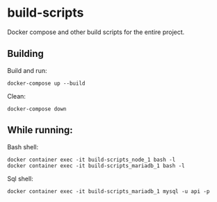 # build-scripts
Docker compose and other build scripts for the entire project.

## Building
Build and run:
```
docker-compose up --build
```
Clean:
```
docker-compose down
```
## While running:
Bash shell:
```
docker container exec -it build-scripts_node_1 bash -l
docker container exec -it build-scripts_mariadb_1 bash -l
```
Sql shell:
```
docker container exec -it build-scripts_mariadb_1 mysql -u api -p
```
